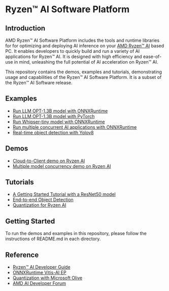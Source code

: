 # Ryzen™ AI Software Platform

## Introduction

AMD Ryzen™ AI Software Platform includes the tools and runtime libraries for for optimizing and deploying AI inference on your [AMD Ryzen™ AI](https://www.amd.com/en/products/ryzen-ai) based PC. It enables developers to quickly build and run a variety of AI applications for Ryzen™ AI. It is designed with high efficiency and ease-of-use in mind, unleashing the full potential of AI acceleration on Ryzen™ AI.

This repository contains the demos, examples and tutorials, demonstrating usage and capabilities of the Ryzen™ AI Software Platform. It is a subset of the Ryzen™ AI Software release.

    
## Examples

- [Run LLM OPT-1.3B model with ONNXRuntime](example/opt-1.3b/opt-onnx)
- [Run LLM OPT-1.3B model with PyTorch](example/opt-1.3b/opt-pytorch)
- [Run Whipser-tiny model with ONNXRuntime](example/whisper-tiny) 
- [Run multiple concurrent AI applications with ONNXRuntime](example/multi-model)
- [Real-time object detection with Yolov8](example/yolov8)

## Demos

- [Cloud-to-Client demo on Ryzen AI](demo/cloud-to-client)
- [Multiple model concurrency demo on Ryzen AI](demo/multi-model-exec)

## Tutorials

- [A Getting Started Tutorial with a ResNet50 model](tutorial/getting_started_resnet)
- [End-to-end Object Detection](tutorial/yolov8_e2e)
- [Quantization for Ryzen AI](tutorial/RyzenAI_quant_tutorial)



## Getting Started
    
To run the demos and examples in this repository, please follow the instructions of README.md in each directory. 

## Reference

- [Ryzen™ AI Developer Guide](https://ryzenai.docs.amd.com/en/latest)
- [ONNXRuntime Vitis-AI EP](https://onnxruntime.ai/docs/execution-providers/Vitis-AI-ExecutionProvider.html)
- [Quantization with Microsoft Olive](https://github.com/microsoft/Olive/tree/main/examples/resnet)
- [AMD AI Developer Forum](https://community.amd.com/t5/ai/ct-p/amd_ai)
